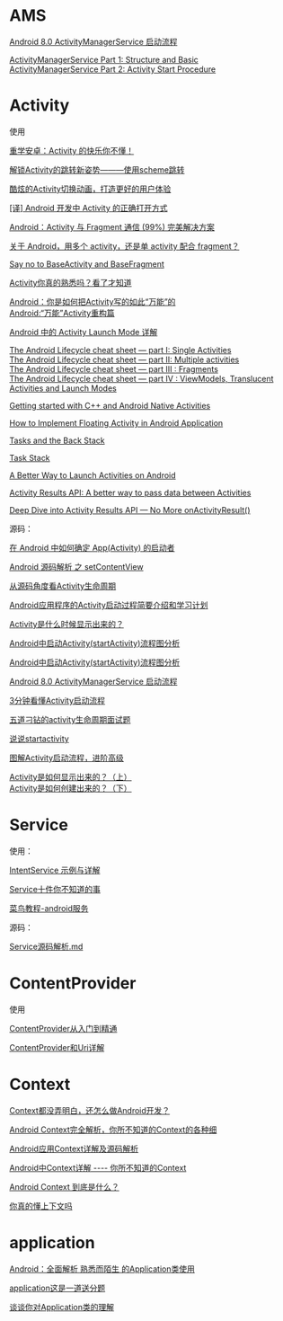 # AMS

[Android 8.0 ActivityManagerService 启动流程](https://www.jianshu.com/p/98ccde25a57c?hmsr=toutiao.io&utm_medium=toutiao.io&utm_source=toutiao.io)

[ActivityManagerService Part 1: Structure and Basic](https://edwardlu0904.wordpress.com/2015/09/28/activitymanagerservice-part-1-structure-and-basic/)  
[ActivityManagerService Part 2: Activity Start Procedure](https://edwardlu0904.wordpress.com/2015/10/01/activitymanagerservice-part-2-activity-start-procedure/)  

# Activity

使用

[重学安卓：Activity 的快乐你不懂！](https://juejin.im/post/5ce651d4f265da1bb13f0a5b)

[解锁Activity的跳转新姿势———使用scheme跳转](https://blog.csdn.net/a_zhon/article/details/78358310)

[酷炫的Activity切换动画，打造更好的用户体验](https://www.jianshu.com/p/37e94f8b6f59)

[[译] Android 开发中 Activity 的正确打开方式](https://juejin.im/entry/57b9bfc3c4c9710061481310)

[Android：Activity 与 Fragment 通信 (99%) 完美解决方案](https://juejin.im/entry/56a87b2b2e958a0051906227)

[关于 Android，用多个 activity，还是单 activity 配合 fragment？](https://www.zhihu.com/question/39662488/answer/82469372)

[Say no to BaseActivity and BaseFragment](https://proandroiddev.com/say-no-to-baseactivity-and-basefragment-83b156ed8998)

[Activity你真的熟悉吗？看了才知道](https://www.jianshu.com/p/c21216bf5f82)

[Android：你是如何把Activity写的如此“万能”的](https://www.jianshu.com/p/37892b4193a7)  
[Android:“万能”Activity重构篇](https://www.jianshu.com/p/559f85a42f23)

[Android 中的 Activity Launch Mode 详解](https://www.androidperformance.com/2019/09/01/Android-Activity-Lunch-Mode/?hmsr=toutiao.io&utm_medium=toutiao.io&utm_source=toutiao.io)

[The Android Lifecycle cheat sheet — part I: Single Activities](https://medium.com/androiddevelopers/the-android-lifecycle-cheat-sheet-part-i-single-activities-e49fd3d202ab)  
[The Android Lifecycle cheat sheet — part II: Multiple activities](https://medium.com/androiddevelopers/the-android-lifecycle-cheat-sheet-part-ii-multiple-activities-a411fd139f24)  
[The Android Lifecycle cheat sheet — part III : Fragments](https://medium.com/androiddevelopers/the-android-lifecycle-cheat-sheet-part-iii-fragments-afc87d4f37fd)  
[The Android Lifecycle cheat sheet — part IV : ViewModels, Translucent Activities and Launch Modes](https://medium.com/androiddevelopers/the-android-lifecycle-cheat-sheet-part-iv-49946659b094)  

[Getting started with C++ and Android Native Activities](https://medium.com/androiddevelopers/getting-started-with-c-and-android-native-activities-2213b402ffff)

[How to Implement Floating Activity in Android Application](https://www.azoft.com/blog/floating-activity-android/)

[Tasks and the Back Stack](https://medium.com/androiddevelopers/tasks-and-the-back-stack-dbb7c3b0f6d4#.38lo2zsky)

[Task Stack](https://blog.stylingandroid.com/task-stack/)

[A Better Way to Launch Activities on Android](https://medium.com/capital-one-tech/a-better-way-to-launch-activities-on-android-8a1045181b16)

[Activity Results API: A better way to pass data between Activities](https://proandroiddev.com/is-onactivityresult-deprecated-in-activity-results-api-lets-deep-dive-into-it-302d5cf6edd)

[Deep Dive into Activity Results API — No More onActivityResult()](https://wajahatkarim.com/2020/05/activity-results-api-onactivityresult/)
 
源码：

[在 Android 中如何确定 App(Activity) 的启动者](https://droidyue.com/blog/2019/12/01/android-uid-process-name/?hmsr=toutiao.io&utm_medium=toutiao.io&utm_source=toutiao.io)

[Android 源码解析 之 setContentView](https://blog.csdn.net/lmj623565791/article/details/41894125)

[从源码角度看Activity生命周期](http://navyblue.top/2017/11/05/%E4%BB%8E%E6%BA%90%E7%A0%81%E8%A7%92%E5%BA%A6%E7%9C%8BActivity%E7%94%9F%E5%91%BD%E5%91%A8%E6%9C%9F/)

[Android应用程序的Activity启动过程简要介绍和学习计划](https://blog.csdn.net/Luoshengyang/article/details/6685853)

[Activity是什么时候显示出来的？](https://mp.weixin.qq.com/s/Ujpp6rBwGCSZFTI9WHBy_g)

[Android中启动Activity(startActivity)流程图分析](https://blog.csdn.net/qinjuning/article/details/7277225)

[Android中启动Activity(startActivity)流程图分析](https://blog.csdn.net/qinjuning/article/details/7277225)

[Android 8.0 ActivityManagerService 启动流程](https://www.jianshu.com/p/98ccde25a57c?hmsr=toutiao.io&utm_medium=toutiao.io&utm_source=toutiao.io)

[3分钟看懂Activity启动流程](https://www.jianshu.com/p/9ecea420eb52)

[五道刁钻的activity生命周期面试题](https://mp.weixin.qq.com/s/2O2dGQQpC_bKyaZl0d5knQ)

[说说startactivity](https://mp.weixin.qq.com/s/zfnwXyVU5DxH-cjOalQy-Q)

[图解Activity启动流程，进阶高级](https://juejin.im/post/596c0d5ff265da6c2211b748)

[Activity是如何显示出来的？（上）](https://mp.weixin.qq.com/s/H28K9104twXkr7GjZZBpNQ)  
[Activity是如何创建出来的？（下）](https://mp.weixin.qq.com/s/eGc9BjJrlW6Dzrsl6DIA4Q)  

# Service

使用：

[IntentService 示例与详解](https://www.jianshu.com/p/332b6daf91f0)

[Service十件你不知道的事](https://www.androidos.net.cn/doc/android/issue/10-things-didn-t-know-about-android-s-service-component.html)

[菜鸟教程-android服务](https://www.runoob.com/android/android-services.html)

源码：

[Service源码解析.md](https://github.com/asLody/SourceAnalysis/blob/master/Service%E6%BA%90%E7%A0%81%E8%A7%A3%E6%9E%90.md)

# ContentProvider

使用

[ContentProvider从入门到精通](https://www.jianshu.com/p/f5ec75a9cfea)

[ContentProvider和Uri详解](https://www.cnblogs.com/linjiqin/archive/2011/05/28/2061396.html)

# Context

[Context都没弄明白，还怎么做Android开发？](https://www.jianshu.com/p/94e0f9ab3f1d)

[Android Context完全解析，你所不知道的Context的各种细](https://blog.csdn.net/guolin_blog/article/details/47028975)

[Android应用Context详解及源码解析](https://blog.csdn.net/yanbober/article/details/45967639)

[Android中Context详解 ---- 你所不知道的Context](https://blog.csdn.net/qinjuning/article/details/7310620)

[Android Context 到底是什么？](https://mp.weixin.qq.com/s/xpRnE5U7muWlUOj3wA1MZQ)

[你真的懂上下文吗](https://mp.weixin.qq.com/s/pYU3aNrXd3cBFjby-u-0JQ)

# application

[Android：全面解析 熟悉而陌生 的Application类使用](https://www.jianshu.com/p/f665366b2a47)

[application这是一道送分题](https://mp.weixin.qq.com/s/no35GFRFWb0v5_ZD9BRp3g)

[谈谈你对Application类的理解](https://www.androidos.net.cn/doc/2019-10-24/10.html)











